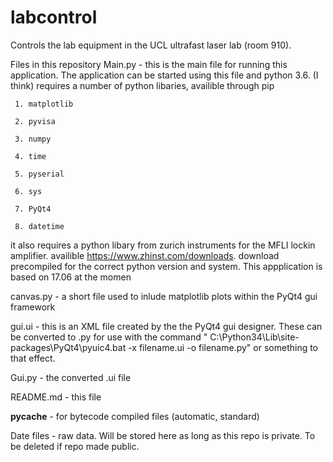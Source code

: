 # labcontrol

Controls the lab equipment in the UCL ultrafast laser lab (room 910).

Files in this repository
  Main.py - this is the main file for running this application. The application can be started using this file and python 3.6. (I think)
    requires a number of python libaries, availible through pip
     
     1. matplotlib
     
     2. pyvisa 
     
     3. numpy
     
     4. time
     
     5. pyserial
     
     6. sys
     
     7. PyQt4
     
     8. datetime
 
 it also requires a python libary from zurich instruments for the MFLI lockin amplifier. availible https://www.zhinst.com/downloads. download precompiled for the correct python version and system. This appplication is based on 17.06 at the momen
 
 canvas.py - a short file used to inlude matplotlib plots within the PyQt4 gui framework
 
 gui.ui - this is an XML file created by the the PyQt4 gui designer. These can be converted to .py for use with the command " C:\Python34\Lib\site-packages\PyQt4\pyuic4.bat -x filename.ui -o filename.py" or something to that effect.
 
 Gui.py - the converted .ui file
 
 README.md - this file
 
 __pycache__ - for bytecode compiled files (automatic, standard)
 
 Date files - raw data. Will be stored here as long as this repo is private. To be deleted if repo made public.
      
